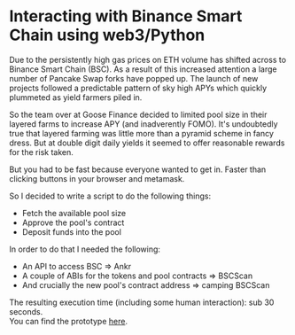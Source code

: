 # Interacting with Binance Smart Chain using web3/Python <br>

Due to the persistently high gas prices on ETH volume has shifted across to Binance Smart Chain (BSC). As a result of this increased attention a large number of Pancake Swap forks have popped up. The launch of new projects followed a predictable pattern of sky high APYs which quickly plummeted as yield farmers piled in.  

So the team over at Goose Finance decided to limited pool size in their layered farms to increase APY (and inadverently FOMO). It's undoubtedly true that layered farming was little more than a pyramid scheme in fancy dress. But at double digit daily yields it seemed to offer reasonable rewards for the risk taken.  

But you had to be fast because everyone wanted to get in. 
Faster than clicking buttons in your browser and metamask.  

So I decided to write a script to do the following things:
- Fetch the available pool size
- Approve the pool's contract
- Deposit funds into the pool<br>

In order to do that I needed the following:
- An API to access BSC => Ankr
- A couple of ABIs for the tokens and pool contracts => BSCScan
- And crucially the new pool's contract address => camping BSCScan <br>

The resulting execution time (including some human interaction): sub 30 seconds.  
You can find the prototype [here](https://github.com/tloecher/bsc-w3-python/blob/master/yeet-goose.ipynb).
